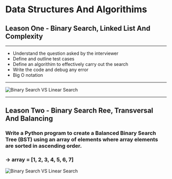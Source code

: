 # Data Structures And Algorithims

## Leason One - Binary Search, Linked List And Complexity

___

- Understand the question asked by the interviewer
- Define and outline test cases
- Define an algorithim to effectively carry out the search
- Write the code and debug any error
- Big O notation

___
![Binary Search VS Linear Search](https://www.codesdope.com/staticroot/images/algorithm/binary_search.gif)

___

## Leason Two - Binary Search Ree, Transversal And Balancing

### Write a Python program to create a Balanced Binary Search Tree (BST) using an array of elements where array elements are sorted in ascending order.

### &rarr; array = [1, 2, 3, 4, 5, 6, 7]

![Binary Search VS Linear Search](https://www.w3resource.com/w3r_images/python-binary-search-tree-image-exercise-1.svg)

